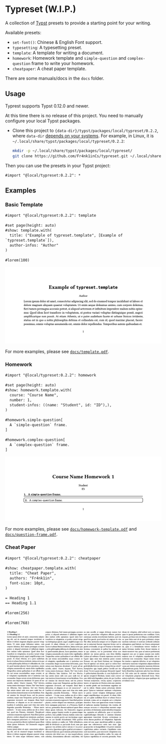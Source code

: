 # Typreset (W.I.P.)

A collection of [Typst](https://typst.app) presets to provide a starting point for your writing.

Available presets:

- `set-font()`: Chinese & English Font support.
- `typesetting`: A typesetting preset.
- `template`: A template for writing a document.
- `homework`: Homework template and `simple-question` and `complex-question` frame to write your homework.
- `cheatpaper`: A cheat paper template.

There are some manuals/docs in the `docs` folder.

## Usage

Typrest supports Typst 0.12.0 and newer.

At this time there is no release of this project. You need to manually configure your local Typst packages.

- Clone this project to `{data-dir}/typst/packages/local/typreset/0.2.2`, where `data-dir` [depends on your systems](https://github.com/typst/packages#local-packages). For example, in Linux, it is `~/.local/share/typst/packages/local/typreset/0.2.2`:

  ```bash
  mkdir -p ~/.local/share/typst/packages/local/typreset/
  git clone https://github.com/Fr4nk1inCs/typreset.git ~/.local/share/typst/packages/local/typreset/0.2.2
  ```

Then you can use the presets in your Typst project:

```typ
#import "@local/typreset:0.2.2": *
```

## Examples

### Basic Template

```typ
#import "@local/typreset:0.2.2": template

#set page(height: auto)
#show: template.with(
  title: ("Example of typreset.template", [Example of `typreset.template`]),
  author-infos: "Author"
)

#lorem(100)
```

![template.png](./assets/template.png)

For more examples, please see [`docs/template.pdf`](./docs/template.pdf).

### Homework

```typ
#import "@local/typreset:0.2.2": homework

#set page(height: auto)
#show: homework.template.with(
  course: "Course Name",
  number: 1,
  student-infos: ((name: "Student", id: "ID"),),
)

#homework.simple-question[
  A `simple-question` frame.
]

#homework.complex-question[
  A `complex-question` frame.
]
```

![homework.png](./assets/homework.png)

For more examples, please see [`docs/homework-template.pdf`](./docs/homework-template.pdf) and [`docs/question-frame.pdf`](./docs/question-frame.pdf).

### Cheat Paper

```typ
#import "@local/typreset:0.2.2": cheatpaper

#show: cheatpaper.template.with(
  title: "Cheat Paper",
  authors: "Fr4nk1in",
  font-size: 10pt,
)

= Heading 1
== Heading 1.1

#lorem(256)

#lorem(768)
```

![cheatpaper.png](./assets/cheatpaper.png)

